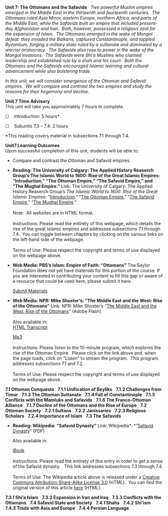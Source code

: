 **Unit 7: The Ottomans and the Safavids** <span id="7"></span> 
*Two powerful Muslim empires emerged in the Middle East in the
thirteenth and fourteenth centuries.  The Ottomans ruled Asia Minor,
eastern Europe, northern Africa, and parts of the Middle East, while the
Safavids built an empire that included present-day Afghanistan and
Iran.  Both, however, possessed a religious zeal for the expansion of
Islam.  The Ottomans emerged in the wake of Mongol defeat: they invaded
the Balkans, captured Constantinople, and toppled Byzantium, forging a
military state ruled by a sultanate and dominated by a warrior
aristocracy.  The Safavids also rose to power in the wake of the Mongol
invasions.  The Safavids were Shi’a Muslims who claimed leadership and
established rule by a shah and his court.  Both the Ottomans and the
Safavids encouraged Islamic learning and cultural advancement while also
bolstering trade.*  
  
 *In this unit, we will consider emergence of the Ottoman and Safavid
empires.  We will compare and contrast the two empires and study the
reasons for their hegemony and decline.*

**Unit 7 Time Advisory**  
This unit will take you approximately 7 hours to complete.  
  
☐    Introduction: 5 hours\*

☐    Subunits 7.3 – 7.4: 2 hours

\*This reading covers material in subsections 7.1 through 7.4.

**Unit7 Learning Outcomes**  
Upon successful completion of this unit, students will be able to:  
  
-   Compare and contrast the Ottoman and Safavid empires.

-   **Reading: The University of Calgary: The Applied History Reaserch
    Group’s The Islamic World to 1600: Rise of the Great Islamic
    Empires: “Introduction,” “The Ottoman Empire,” “The Safavid Empire,”
    and “The Mughal Empire.”**
    Link: The University of Calgary: The Applied History Reaserch
    Group’s *The Islamic World to 1600: Rise of the Great Islamic
    Empires:
    “*[Introduction](http://www.ucalgary.ca/applied_history/tutor/islam/empires/),”
    “[The Ottoman
    Empire](http://www.ucalgary.ca/applied_history/tutor/islam/empires/),”
    “[The Safavid
    Empire](http://www.ucalgary.ca/applied_history/tutor/islam/empires/),”
    “[The Mughal
    Empire](https://web.archive.org/web/20130703054454/http://www.ucalgary.ca/applied_history/tutor/islam/empires/).”  
        
     Note:  All websites are in HTML format.  
        
     Instructions: Please read the entirety of this webpage, which
    details the rise of the great Islamic empires and addresses
    subsections 7.1 through 7.4.  You can toggle between chapters by
    clicking on the various links on the left-hand side of the
    webpage.  
        
     Terms of Use: Please respect the copyright and terms of use
    displayed on the webpage above.

-   **Web Media: PBS’s Islam: Empire of Faith: “Ottomans”**
    The Saylor Foundation does not yet have materials for this portion
    of the course. If you are interested in contributing your content to
    fill this gap or aware of a resource that could be used here, please
    submit it here.

    [Submit Materials](/contribute/)

-   **Web Media: NPR: Mike Shuster’s: “The Middle East and the West:
    Rise of the Ottomans”**
    Link: NPR: Mike Shuster’s “[The Middle East and the West: Rise of
    the
    Ottomans](http://www.npr.org/templates/story/story.php?storyId=3857633)”
    (Adobe Flash)  
        
     Also available in:  
     [HTML
    Transcript](http://www.npr.org/templates/transcript/transcript.php?storyId=3857633)  

    [Mp3](http://public.npr.org/anon.npr-mp3/npr/atc/2004/08/20040818_atc_15.mp3?dl=1)  
        
     Instructions: Please listen to the 10-minute program, which
    explores the rise of the Ottoman Empire.  Please click on the link
    above and, when the page loads, click on “Listen” to stream the
    program.  This program addresses subsections 7.1 and 7.2.  
        
     Terms of Use: Please respect the copyright and terms of use
    displayed on the webpage above.

**7.1 Ottoman Conquests** <span id="7.1"></span> 
**7.1.1 Unification of Beyliks** <span id="7.1.1"></span> 
**7.1.2 Challenges from Timur** <span id="7.1.2"></span> 
**7.1.3 The Ottoman Sultanate** <span id="7.1.3"></span> 
**7.1.4 Fall of Constantinople** <span id="7.1.4"></span> 
**7.1.5 Conflicts with the Mamluks and Safavids** <span
id="7.1.5"></span> 
**7.1.6 The Franco-Ottoman Alliance** <span id="7.1.6"></span> 
**7.1.7 Decline of the Ottomans and the Rise of Europe** <span
id="7.1.7"></span> 
**7.2 Ottoman Society** <span id="7.2"></span> 
**7.2.1 Sultans** <span id="7.2.1"></span> 
**7.2.2 Janissaries** <span id="7.2.2"></span> 
**7.2.3 Religious Scholars** <span id="7.2.3"></span> 
**7.2.4 Importance of Islam** <span id="7.2.4"></span> 
**7.3 The Safavids** <span id="7.3"></span> 
-   **Reading: Wikipedia: “Safavid Dynasty”**
    Link: Wikipedia*: *“[Safavid
    Dynasty](https://resources.saylor.org/wwwresources/archived/site/wp-content/uploads/2011/08/HIST351-7.3-Safavid-Dynasty.pdf)”
    (PDF)  
      
     Also available in:  

    [iBook](https://resources.saylor.org/wwwresources/archived/site/wp-content/uploads/2011/08/HIST351-7.3-Safavid-Dynasty-Wikipedia.epub)  
        
     Instructions: Please read the entirety of this entry in order to
    get a sense of the Safavid dynasty.   This link addresses
    subsections 7.3 through 7.4.  
        
     Terms of Use: The Wikipedia article above is released under a
    [Creative Commons Attribution-Share-Alike License
    3.0](http://creativecommons.org/licenses/by-sa/3.0/) (HTML).  You
    can find the original version of this article
    [here](http://en.wikipedia.org/wiki/Safavid_dynasty) (HTML).

**7.3.1 Shi’a Islam** <span id="7.3.1"></span> 
**7.3.2 Expansion in Iran and Iraq** <span id="7.3.2"></span> 
**7.3.3 Conflicts with the Ottomans** <span id="7.3.3"></span> 
**7.4 Safavid State and Society** <span id="7.4"></span> 
**7.4.1 Shahs** <span id="7.4.1"></span> 
**7.4.2 Shi’ism** <span id="7.4.2"></span> 
**7.4.3 Trade with Asia and Europe** <span id="7.4.3"></span> 
**7.4.4 Persian Language** <span id="7.4.4"></span> 
